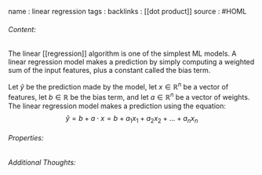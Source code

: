 name : linear regression
tags : 
backlinks : [[dot product]]
source : #HOML 

###### Content:
The linear [[regression]] algorithm is one of the simplest ML models. A linear regression model makes a prediction by simply computing a weighted sum of the input features, plus a constant called the bias term.

Let $\hat{y}$ be the prediction made by the model, let $x \in \mathbb{R}^n$ be a vector of features, let $b \in \mathbb{R}$ be the bias term, and let $a \in \mathbb{R}^n$ be a vector of weights. The linear regression model makes a prediction using the equation:
$$\hat{y} = b+ a \cdot x = b+a_1x_1+a_2x_2+...+a_nx_n$$

###### Properties:


###### Additional Thoughts:

